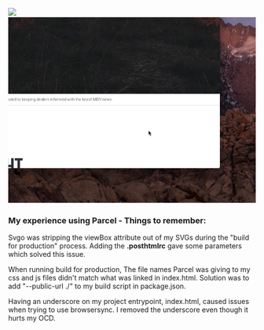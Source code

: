 
![](The-Download_Parallax.gif)
![](The-Download_BackToTop.gif)


### My experience using Parcel - Things to remember:

Svgo was stripping the viewBox attribute out of my SVGs during the "build for production" process. Adding the **.posthtmlrc** gave some parameters which solved this issue.


When running build for production, The file names Parcel was giving to my css and js files didn't match what was linked in index.html. Solution was to add "--public-url ./" to my build script in package.json.


Having an underscore on my project entrypoint, index.html, caused issues when trying to use browsersync. I removed the underscore even though it hurts my OCD.



